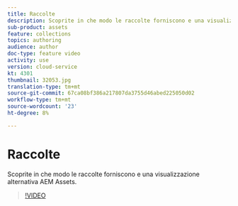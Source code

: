 ```yaml
---
title: Raccolte
description: Scoprite in che modo le raccolte forniscono e una visualizzazione alternativa  AEM Assets.
sub-product: assets
feature: collections
topics: authoring
audience: author
doc-type: feature video
activity: use
version: cloud-service
kt: 4301
thumbnail: 32053.jpg
translation-type: tm+mt
source-git-commit: 67ca08bf386a217807da3755d46abed225050d02
workflow-type: tm+mt
source-wordcount: '23'
ht-degree: 8%

---
```



# Raccolte

Scoprite in che modo le raccolte forniscono e una visualizzazione alternativa  AEM Assets.

>[!VIDEO](https://video.tv.adobe.com/v/32053/?quality=12&learn=on&hidetitle=true)
